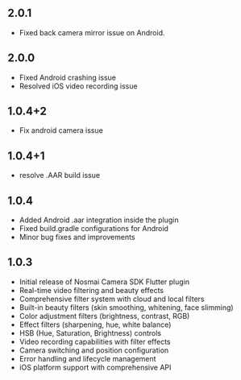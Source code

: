 ## 2.0.1
- Fixed back camera mirror issue on Android.

## 2.0.0
- Fixed Android crashing issue
- Resolved iOS video recording issue

## 1.0.4+2
- Fix android camera issue

## 1.0.4+1
- resolve .AAR build issue

## 1.0.4
- Added Android .aar integration inside the plugin
- Fixed build.gradle configurations for Android
- Minor bug fixes and improvements

## 1.0.3
- Initial release of Nosmai Camera SDK Flutter plugin
- Real-time video filtering and beauty effects
- Comprehensive filter system with cloud and local filters
- Built-in beauty filters (skin smoothing, whitening, face slimming)
- Color adjustment filters (brightness, contrast, RGB)
- Effect filters (sharpening, hue, white balance)
- HSB (Hue, Saturation, Brightness) controls
- Video recording capabilities with filter effects
- Camera switching and position configuration
- Error handling and lifecycle management
- iOS platform support with comprehensive API
